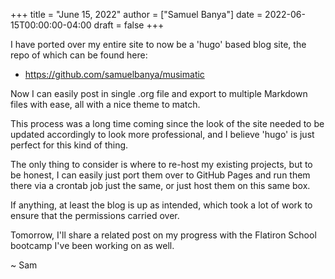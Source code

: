 +++
title = "June 15, 2022"
author = ["Samuel Banya"]
date = 2022-06-15T00:00:00-04:00
draft = false
+++

I have ported over my entire site to now be a 'hugo' based blog site, the repo of which can be found here:

-   <https://github.com/samuelbanya/musimatic>

Now I can easily post in single .org file and export to multiple Markdown files with ease, all with a nice theme to match.

This process was a long time coming since the look of the site needed to be updated accordingly to look more professional, and I believe 'hugo' is just perfect for this kind of thing.

The only thing to consider is where to re-host my existing projects, but to be honest, I can easily just port them over to GitHub Pages and run them there via a crontab job just the same, or just host them on this same box.

If anything, at least the blog is up as intended, which took a lot of work to ensure that the permissions carried over.

Tomorrow, I'll share a related post on my progress with the Flatiron School bootcamp I've been working on as well.

~ Sam